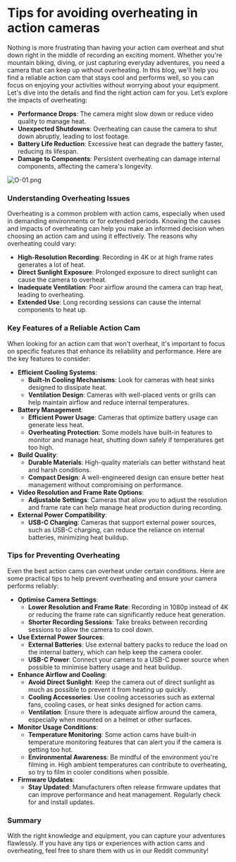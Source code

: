 # Tips for avoiding overheating in action cameras

Nothing is more frustrating than having your action cam overheat and shut down right in the middle of recording an exciting moment. Whether you're mountain biking, diving, or just capturing everyday adventures, you need a camera that can keep up without overheating. In this blog, we'll help you find a reliable action cam that stays cool and performs well, so you can focus on enjoying your activities without worrying about your equipment. Let's dive into the details and find the right action cam for you. Let’s explore the impacts of overheating:

- **Performance Drops**: The camera might slow down or reduce video quality to manage heat.
- **Unexpected Shutdowns**: Overheating can cause the camera to shut down abruptly, leading to lost footage.
- **Battery Life Reduction**: Excessive heat can degrade the battery faster, reducing its lifespan.
- **Damage to Components**: Persistent overheating can damage internal components, affecting the camera's longevity.

![O-01.png]({{image-path}}/O-01.png)

### Understanding Overheating Issues

Overheating is a common problem with action cams, especially when used in demanding environments or for extended periods. Knowing the causes and impacts of overheating can help you make an informed decision when choosing an action cam and using it effectively. The reasons why overheating could vary: 

- **High-Resolution Recording**: Recording in 4K or at high frame rates generates a lot of heat.
- **Direct Sunlight Exposure**: Prolonged exposure to direct sunlight can cause the camera to overheat.
- **Inadequate Ventilation**: Poor airflow around the camera can trap heat, leading to overheating.
- **Extended Use**: Long recording sessions can cause the internal components to heat up.

### Key Features of a Reliable Action Cam

When looking for an action cam that won't overheat, it's important to focus on specific features that enhance its reliability and performance. Here are the key features to consider:

- **Efficient Cooling Systems**:
    - **Built-In Cooling Mechanisms**: Look for cameras with heat sinks designed to dissipate heat.
    - **Ventilation Design**: Cameras with well-placed vents or grills can help maintain airflow and reduce internal temperatures.
- **Battery Management**:
    - **Efficient Power Usage**: Cameras that optimize battery usage can generate less heat.
    - **Overheating Protection**: Some models have built-in features to monitor and manage heat, shutting down safely if temperatures get too high.
- **Build Quality**:
    - **Durable Materials**: High-quality materials can better withstand heat and harsh conditions.
    - **Compact Design**: A well-engineered design can ensure better heat management without compromising on performance.
- **Video Resolution and Frame Rate Options**:
    - **Adjustable Settings**: Cameras that allow you to adjust the resolution and frame rate can help manage heat production during recording.
- **External Power Compatibility**:
    - **USB-C Charging**: Cameras that support external power sources, such as USB-C charging, can reduce the reliance on internal batteries, minimizing heat buildup.

### Tips for Preventing Overheating

Even the best action cams can overheat under certain conditions. Here are some practical tips to help prevent overheating and ensure your camera performs reliably:

- **Optimise Camera Settings**:
    - **Lower Resolution and Frame Rate**: Recording in 1080p instead of 4K or reducing the frame rate can significantly reduce heat generation.
    - **Shorter Recording Sessions**: Take breaks between recording sessions to allow the camera to cool down.
- **Use External Power Sources**:
    - **External Batteries**: Use external battery packs to reduce the load on the internal battery, which can help keep the camera cooler.
    - **USB-C Power**: Connect your camera to a USB-C power source when possible to minimise battery usage and heat buildup.
- **Enhance Airflow and Cooling**:
    - **Avoid Direct Sunlight**: Keep the camera out of direct sunlight as much as possible to prevent it from heating up quickly.
    - **Cooling Accessories**: Use cooling accessories such as external fans, cooling cases, or heat sinks designed for action cams.
    - **Ventilation**: Ensure there is adequate airflow around the camera, especially when mounted on a helmet or other surfaces.
- **Monitor Usage Conditions**:
    - **Temperature Monitoring**: Some action cams have built-in temperature monitoring features that can alert you if the camera is getting too hot.
    - **Environmental Awareness**: Be mindful of the environment you're filming in. High ambient temperatures can contribute to overheating, so try to film in cooler conditions when possible.
- **Firmware Updates**:
    - **Stay Updated**: Manufacturers often release firmware updates that can improve performance and heat management. Regularly check for and install updates.

### Summary

With the right knowledge and equipment, you can capture your adventures flawlessly. If you have any tips or experiences with action cams and overheating, feel free to share them with us in our Reddit community!